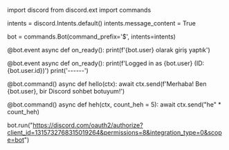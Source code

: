 import discord
from discord.ext import commands

intents = discord.Intents.default()
intents.message_content = True

bot = commands.Bot(command_prefix='$', intents=intents)

@bot.event
async def on_ready():
    print(f'{bot.user} olarak giriş yaptık')
    
  @bot.event
async def on_ready():
    print(f'Logged in as {bot.user} (ID: {bot.user.id})')
    print('------')

@bot.command()
async def hello(ctx):
    await ctx.send(f'Merhaba! Ben {bot.user}, bir Discord sohbet botuyum!')

@bot.command()
async def heh(ctx, count_heh = 5):
    await ctx.send("he" * count_heh)

bot.run("https://discord.com/oauth2/authorize?client_id=1315732768315019264&permissions=8&integration_type=0&scope=bot")

